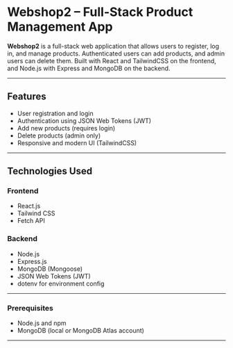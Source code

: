 # Webshop2 – Full-Stack Product Management App

**Webshop2** is a full-stack web application that allows users to register, log in, and manage products. Authenticated users can add products, and admin users can delete them. Built with React and TailwindCSS on the frontend, and Node.js with Express and MongoDB on the backend.

---

## Features

- User registration and login
- Authentication using JSON Web Tokens (JWT)
- Add new products (requires login)
- Delete products (admin only)
- Responsive and modern UI (TailwindCSS)

---

## Technologies Used

### Frontend
- React.js
- Tailwind CSS
- Fetch API

### Backend
- Node.js
- Express.js
- MongoDB (Mongoose)
- JSON Web Tokens (JWT)
- dotenv for environment config

---
### Prerequisites
- Node.js and npm
- MongoDB (local or MongoDB Atlas account)

---
